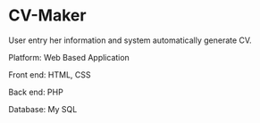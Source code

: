 # CV-Maker
User entry her information and system automatically generate CV.

Platform: Web Based Application

Front end: HTML, CSS

Back end: PHP

Database: My SQL
